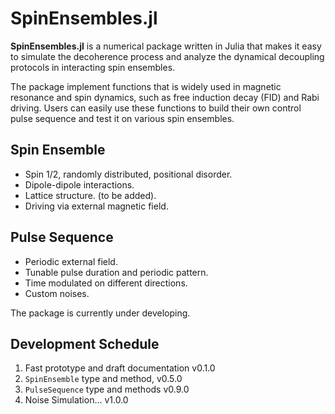 # SpinEnsembles.jl

**SpinEnsembles.jl** is a numerical package written in Julia that makes it easy to simulate the decoherence process and analyze the dynamical decoupling protocols in interacting spin ensembles.

The package implement functions that is widely used in magnetic resonance and spin dynamics, 
such as free induction decay (FID) and Rabi driving. Users can easily use these functions to build their own control pulse sequence and test it on various spin ensembles.

## Spin Ensemble
- Spin 1/2, randomly distributed, positional disorder.
- Dipole-dipole interactions.
- Lattice structure. (to be added).
- Driving via external magnetic field.

## Pulse Sequence
- Periodic external field.
- Tunable pulse duration and periodic pattern.
- Time modulated on different directions. 
- Custom noises. 

The package is currently under developing. 

## Development Schedule 
1. Fast prototype and draft documentation v0.1.0
2. `SpinEnsemble` type and method, v0.5.0
3. `PulseSequence` type and methods v0.9.0
4. Noise Simulation... v1.0.0
